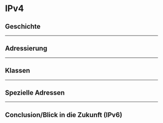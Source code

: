 # IPv4

## Geschichte

----

## Adressierung
----
## Klassen
----
## Spezielle Adressen
----
## Conclusion/Blick in die Zukunft (IPv6)
